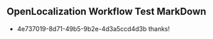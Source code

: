 ## OpenLocalization Workflow Test MarkDown
* 4e737019-8d71-49b5-9b2e-4d3a5ccd4d3b thanks!

<!--HONumber=Jul16_HO4-->


